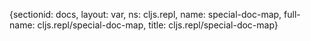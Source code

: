 {sectionid: docs, layout: var, ns: cljs.repl, name: special-doc-map, full-name: cljs.repl/special-doc-map,
  title: cljs.repl/special-doc-map}
